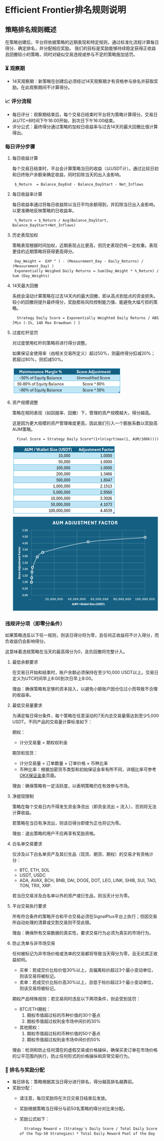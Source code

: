 # Efficient Frontier排名规则说明

## 策略排名规则概述

在策略创建后，平台将依据策略的近期表现和特定规则，通过标准化流程计算每日得分、确定排名，并分配相应奖励。
我们的目标是奖励能够持续稳定获得正收益且回撤较小的策略，同时对疑似交易违规或参与不足的策略施加惩罚。

### ⏳ 观察期
- 14天观察期：新策略在创建后必须经过14天观察期才有资格参与排名并获取奖励。在此观察期间不计算得分。

### 📈 评分流程
- 每日评分：观察期结束后，每个交易日结束时平台将为策略计算得分。交易日从UTC+8时间下午16:00开始，到次日下午16:00结束。
- 评分公式：最终得分通过策略的加权日收益率与过去14天的最大回撤比值计算得出。

### 每日评分步骤
1. 每日收益计算

    每个交易日结束时，平台会计算策略当日的收益（以USDT计）。通过比较日初和日终账户余额来确定收益，同时扣除当天的出入金影响。

        $_Return  = Balance_DayEnd - Balance_DayStart - Net_Inflows

2. 每日收益率计算

    每日收益率通过将每日收益除以当日平均余额得到，并扣除当日出入金影响，以更准确地反映策略的日收益率。

        %_Return = $_Return / Avg(Balance_DayStart, Balance_DayStart+Net_Inflows)

3. 历史表现加权

    策略表现根据时间加权，近期表现占比更高，但历史表现仍有一定权重。表现更佳的近期策略将获得更高得分。

        Day_Weight =  EXP ^ ( - (Measurement_Day - Daily_Returns) / (Measurement_Day) )
        Exponentially Weighed Daily Returns = Sum(Day_Weight * %_Return) / Sum (Day_Weights)

4. 14天最大回撤 

    系统会滚动计算策略在过去14天内的最大回撤，即从高点到低点的资金损失。较小的回撤将提升最终得分，奖励那些风险控制能力强、能避免大幅亏损的策略。

         Strategy Daily Score = Exponentially Weighted Daily Returns / ABS [Min (-1%, 14D Max Drawdown ) ]

5. 过度杠杆惩罚

    对过度使用杠杆的策略将进行得分调整。

    如果保证金使用率（由相关交易所定义）超过50%，则最终得分扣减20%；若超过80%，则扣减50%。

    ![](pics/ExcessiveRiskTakingAdjustment.png)

6. 资产规模调整

    策略在相同表现（如回报率、回撤）下，管理的资产规模越大，得分越高。

    这是因为更大规模的资产管理难度更高，因此我们引入一个膨胀系数以奖励高AUM策略。

         Final Score = Strategy Daily Score*(1+ln(sqrt(max(1, AUM/100k))))

    ![](pics/AUMWalletSizeAdjustmentFactor1.png)
    ![](pics/AUMWalletSizeAdjustmentFactor2.png)

### 违规评分项（即零分条件）
如果策略违反以下任一规则，则该日得分将为零，且任何正收益将不计入得分，而负收益仍会影响得分。

这意味着违规策略在当天的最高得分为0，且负回撤将完整计入。

1. 最低余额要求

    在交易日开始和结束时，账户余额必须保持在至少10,000 USDT以上。交易日定义为UTC时间早上8:00到次日早上8:00。

    理由：确保策略有足够的资本投入，以避免小额账户因仓位过小而导致不合理的收益率。

2. 最低交易量要求

    为满足每日得分条件，每个策略在任意滚动的7天内总交易量需达到至少5,000 USDT。不同产品的交易量计算标准如下：

    期权：
      - 计分交易量 = 期权权利金
   
    期货和现货：
      - 计分交易量 = 订单数量 × 订单价格 × 币种比率
      - 币种比率：根据加密货币类型和初始保证金率有所不同，详细比率可参考[OKX保证金率](https://www.okx.com/trade-market/position/swap)页面。
      
    理由：确保策略有一定活跃度，以表明策略仍在有效参与市场。

3. 净提现限制

    策略在每个交易日内不得发生资金净流出（即资金流出 > 流入），否则将无法计算收益。

    若策略在当日有净流出，则该日得分即使为正也将记为零。
    
    理由：退出策略的用户不应再享有奖励资格。

4. 白名单交易要求

    仅涉及以下白名单资产及其衍生品（现货、期货、期权）的交易才有资格计分：
    - BTC, ETH, SOL
    - USDT, USDC
    - ADA, AVAX, BCH, BNB, DAI, DOGE, DOT, LEO, LINK, SHIB, SUI, TAO, TON, TRX, XRP.
   
    若当日交易涉及白名单以外的资产或衍生品，则当天计分为零。

5. 平台交易执行要求

    所有符合条件的策略开仓和平仓交易必须在SignalPlus平台上执行；但因交易所自动处理的清算或交割交易则不受此限。
    
    理由：确保所有交易数据的真实性，要求交易行为必须为真实的市场行为。

6. 防止洗单与非市场交易

    任何被标记为非市场价格或洗单的交易都将导致当天得分为零，且无论其正收益如何。
      - 买单：若成交价比标价低30%以上，且偏离标价超过3个最小变动单位，则该交易将被标记。
      - 卖单：若成交价比标价高30%以上，且低于标价超过3个最小变动单位，则该交易将被标记。
    
    期权产品特殊规则：若交易同时违反以下两项条件，则会受到惩罚：
      - BTC/ETH期权：
        1. 期权市值超过标的币种价值的30个基点
        2. 期权市值超过权利金市场中间价的30%
      - 其他期权：
        1. 期权市值超过标的币种价值的50个基点
        2. 期权市值超过权利金市场中间价的50%

    理由：检测和防止任何潜在的虚假交易或价格操纵，确保买卖订单在市场价格的公平范围内执行，防止任何形式的价格操纵和异常交易行为。

### 🏅 排名与奖励分配

- 每日排名：策略根据其当日得分进行排名，得分越高排名越靠前。
- 奖励分配：
  - 请注意，每日奖励将在次日交易日结束后发放。
  - 奖励根据策略当日得分与前50名策略的得分对比来分配。
  - 奖励公式如下：
  
          Strategy Reward = (Strategy's Daily Score / Total Daily Score of the Top-50 Strategies) * Total Daily Reward Pool of the Day